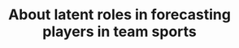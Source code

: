 ---
layout: default
title: About latent roles in forecasting players in team sports
authors: Luca Scofano, Alessio Sampieri, Giuseppe Re, Matteo Almanza, Alessandro Panconesi, Fabio Galasso
publication: ICLR 2023 Workshop on Agent-Based Modelling (AI4ABM)
year: 2023
url_paper: https://arxiv.org/abs/2304.08272
project_url: https://pinlab.org/aboutlatentroles 
---